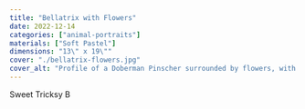 ```yaml
---
title: "Bellatrix with Flowers"
date: 2022-12-14
categories: ["animal-portraits"]
materials: ["Soft Pastel"]
dimensions: "13\" x 19\""
cover: "./bellatrix-flowers.jpg"
cover_alt: "Profile of a Doberman Pinscher surrounded by flowers, with a lot of blues and purples in her black fur"
---
```

Sweet Tricksy B